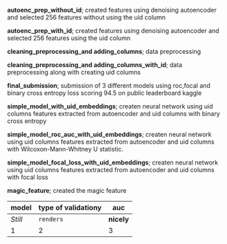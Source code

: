**autoenc_prep_without_id**;
created features using denoising autoencoder and selected 256 features without using the uid column

**autoenc_prep_with_id**;
created features using denoising autoencoder and selected 256 features using the uid column

**cleaning_preprocessing_and adding_columns**;
data preprocessing

**cleaning_preprocessing_and adding_columns_with_id**;
data preprocessing along with creating uid columns

**final_submission**;
submission of 3 different models using roc,focal and binary cross entropy loss scoring 94.5 on public leaderboard kaggle

**simple_model_with_uid_embeddings**;
createn neural network using uid columns features extracted from autoencoder and uid columns with binary cross entropy

**simple_model_roc_auc_with_uid_embeddings**;
createn neural network using uid columns features extracted from autoencoder and uid columns with Wilcoxon-Mann-Whitney U statistic.

**simple_model_focal_loss_with_uid_embeddings**;
createn neural network using uid columns features extracted from autoencoder and uid columns with focal loss

**magic_feature**;
created the magic feature




model | type of validationy | auc
--- | --- | ---
*Still* | `renders` | **nicely**
1 | 2 | 3
